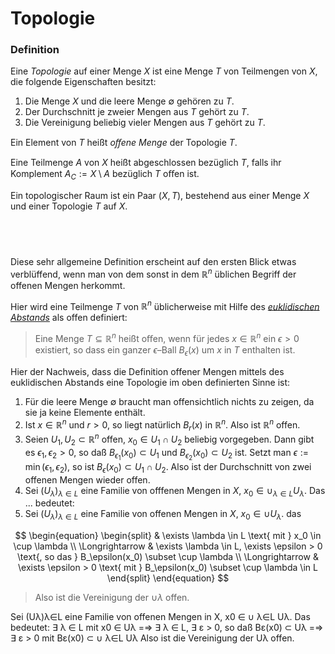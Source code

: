 # Topologie

### Definition

Eine *Topologie* auf einer Menge $X$ ist eine Menge $T$ von Teilmengen von $X$, die folgende Eigenschaften besitzt:
1. Die Menge $X$ und die leere Menge $\emptyset$ gehören zu $T$.
1. Der Durchschnitt je zweier Mengen aus $T$ gehört zu $T$.
1. Die Vereinigung beliebig vieler Mengen aus $T$ gehört zu $T$.

Ein Element von $T$ heißt *oﬀene Menge* der Topologie $T$.

Eine Teilmenge $A$ von $X$ heißt abgeschlossen bezüglich $T$, falls ihr Komplement $A_C := X \setminus A$ bezüglich $T$ oﬀen ist.

Ein topologischer Raum ist ein Paar $(X,T)$, bestehend aus einer Menge $X$ und einer Topologie $T$ auf $X$.

## &nbsp;

Diese sehr allgemeine Definition erscheint auf den ersten Blick etwas verblüffend, wenn man von dem sonst in dem $\mathbb{R}^n$ üblichen Begriff der offenen Mengen herkommt.

Hier wird eine Teilmenge $T$ von $\mathbb{R}^n$ üblicherweise mit Hilfe des *[euklidischen Abstands](https://de.m.wikipedia.org/wiki/Euklidischer_Abstand)* als offen definiert:


> Eine Menge $T \subseteq \mathbb{R}^n$ heißt oﬀen, wenn für jedes $x \in \mathbb{R}^n$ ein $\epsilon > 0$ existiert, so dass ein ganzer $\epsilon$–Ball $B_\epsilon(x)$ um $x$ in $T$  enthalten ist.

Hier der Nachweis, dass die Definition offener Mengen mittels des euklidischen Abstands eine Topologie im oben definierten Sinne ist:

1. Für die leere Menge $\emptyset$ braucht man offensichtlich nichts zu zeigen, da sie ja keine Elemente enthält.
1. Ist $x \in \mathbb{R}^n$ und $r > 0$, so liegt natürlich $B_r(x)$ in $\mathbb{R}^n$. Also ist $\mathbb{R}^n$ offen.
1. Seien $U_1, U_2 \subset \mathbb{R}^n$ offen, $x_0 \in U_1 \cap U_2$ beliebig vorgegeben. Dann gibt es $\epsilon_1, \epsilon_2 > 0$, so daß $B_{\epsilon_1}(x_0) \subset U_1$ und $B_{\epsilon_2}(x_0) \subset U_2$ ist. Setzt man $\epsilon := \min(\epsilon_1, \epsilon_2)$, so ist $B_\epsilon(x_0) \subset U_1 \cap U_2$. Also ist der Durchschnitt von zwei offenen Mengen wieder offen.
1. Sei $( U_\lambda )_{\lambda \in L}$ eine Familie von offfenen Mengen in $X$, $x_0 \in \cup_{\lambda \in L} U_\lambda$. Das ... bedeutet:
2. Sei $(U_\lambda)_{\lambda \in L}$ eine Familie von offenen Mengen in $X$, $x_0 \in \cup U_\lambda$. das

$$
\begin{equation}
\begin{split}
& \exists \lambda \in L \text{ mit } x_0 \in \cup \lambda \\
\Longrightarrow & \exists \lambda \in L, \exists \epsilon > 0 \text{, so das } B_\epsilon(x_0) \subset \cup \lambda \\
\Longrightarrow & \exists \epsilon > 0 \text{ mit } B_\epsilon(x_0) \subset \cup \lambda \in L 
\end{split}
\end{equation}
$$

> Also ist die Vereinigung der $\cup λ$ offen.


 Sei (Uλ)λ∈L eine Familie von offenen Mengen in X, x0 ∈
∪
λ∈L
Uλ. Das bedeutet:
∃ λ ∈ L mit x0 ∈ Uλ
=⇒ ∃ λ ∈ L, ∃ ε > 0, so daß Bε(x0) ⊂ Uλ
=⇒ ∃ ε > 0 mit Bε(x0) ⊂
∪
λ∈L
Uλ
Also ist die Vereinigung der Uλ offen.

